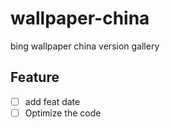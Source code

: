 # wallpaper-china

bing wallpaper china version gallery

## Feature

- [ ] add feat date
- [ ] Optimize the code
